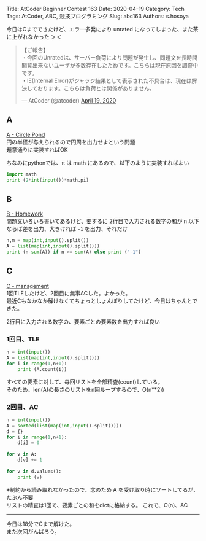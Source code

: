 Title: AtCoder Beginner Contest 163
Date: 2020-04-19
Category: Tech
Tags: AtCoder, ABC, 競技プログラミング
Slug: abc163
Authors: s.hosoya

今日はCまでできたけど、エラー多発により unrated になってしまった、また茶に上がれなかった ＞＜    
<blockquote class="twitter-tweet"><p lang="ja" dir="ltr">【ご報告】<br>・今回のUnratedは、サーバー負荷により問題が発生し、問題文を長時間閲覧出来ないユーザが多数存在したためです。こちらは現在原因を調査中です。<br>・IE(Internal Error)がジャッジ結果として表示された不具合は、現在は解決しております。こちらは負荷とは関係がありません。</p>&mdash; AtCoder (@atcoder) <a href="https://twitter.com/atcoder/status/1251860015448592384?ref_src=twsrc%5Etfw">April 19, 2020</a></blockquote> <script async src="https://platform.twitter.com/widgets.js" charset="utf-8"></script>

## A

[A - Circle Pond](https://atcoder.jp/contests/abc163/tasks/abc163_a)  
円の半径が与えられるので円周を出力せよという問題  
題意通りに実装すればOK  

ちなみにpythonでは、π は math にあるので、以下のように実装すればよい

```a.py
import math
print (2*int(input())*math.pi)
```

## B

[B - Homework](https://atcoder.jp/contests/abc163/tasks/abc163_b)  
問題文いろいろ書いてあるけど、要するに 2行目で入力される数字の和が n 以下ならば差を出力、大きければ `-1` を出力、それだけ

```b.py
n,m = map(int,input().split())
A = list(map(int,input().split()))
print (n-sum(A)) if n >= sum(A) else print ("-1")
```

## C

[C - management](https://atcoder.jp/contests/abc163/tasks/abc163_c)  
1回TLEしたけど、2回目に無事ACした。よかった。  
最近Cもなかなか解けなくてちょっとしょんぼりしてたけど、今日はちゃんとできた。  

2行目に入力される数字の、要素ごとの要素数を出力すれば良い  

### 1回目、TLE  

```c1.py
n = int(input())
A = list(map(int,input().split()))
for i in range(1,n+1):
    print (A.count(i))
```
すべての要素に対して、毎回リストを全部精査(count)している。  
そのため、len(A)の長さのリストをn回ループするので、O(n**2)) 

### 2回目、AC

```c2.py
n = int(input())
A = sorted(list(map(int,input().split())))
d = {}
for i in range(1,n+1):
    d[i] = 0
 
for v in A:
    d[v] += 1
 
for v in d.values():
    print (v)
```
※制約から読み取れなかったので、念のため A を受け取り時にソートしてるが、たぶん不要  
リストの精査は1回で、要素ごとの和をdictに格納する。
これで、O(n)、AC

---

今日は18分でCまで解けた。  
また次回がんばろう。  

